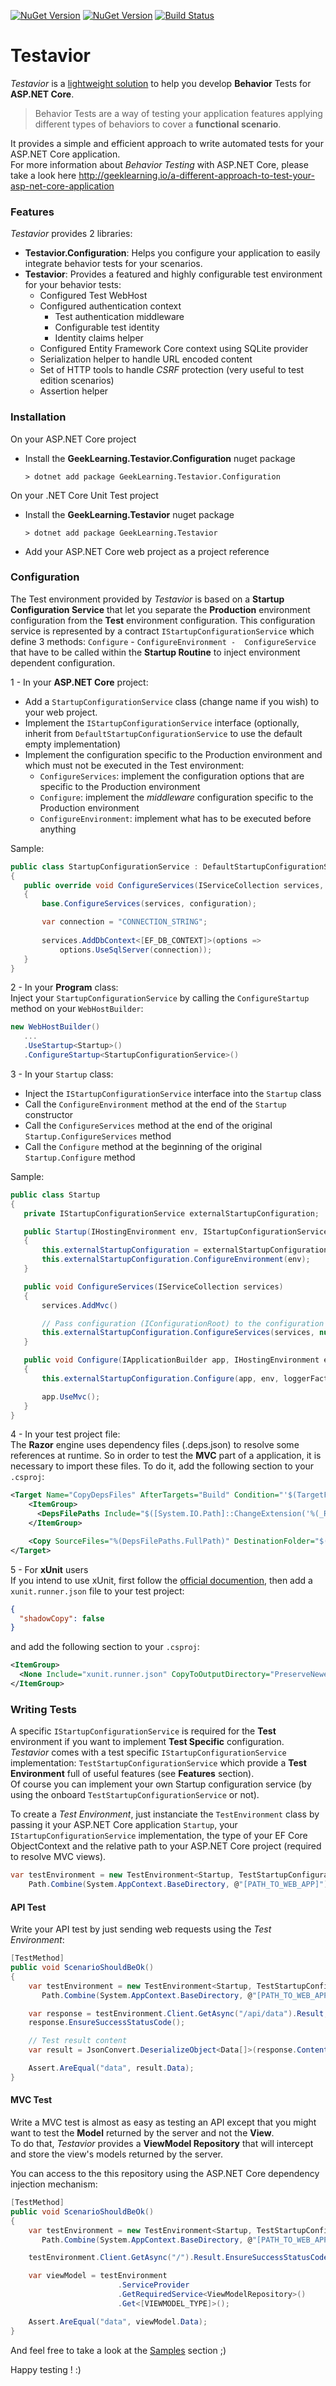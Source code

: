 [![NuGet Version](http://img.shields.io/nuget/v/GeekLearning.Testavior.svg?style=flat-square&label=NuGet:%20Testavior)](https://www.nuget.org/packages/GeekLearning.Testavior/)
[![NuGet Version](http://img.shields.io/nuget/v/GeekLearning.Testavior.Configuration.svg?style=flat-square&label=NuGet:%20Testavior.Configuration)](https://www.nuget.org/packages/GeekLearning.Testavior.Configuration/)
[![Build Status](https://geeklearning.visualstudio.com/_apis/public/build/definitions/f841b266-7595-4d01-9ee1-4864cf65aa73/62/badge)](#)
# Testavior
*Testavior* is a [lightweight solution](https://www.nuget.org/packages?q=Testavior) to help  you develop **Behavior** Tests for **ASP.NET Core**.  

>Behavior Tests are a way of testing your application features applying different types of behaviors to cover a **functional scenario**.  

It provides a simple and efficient approach to write automated tests for your ASP.NET Core application.  
For more information about *Behavior Testing* with ASP.NET Core, please take a look here http://geeklearning.io/a-different-approach-to-test-your-asp-net-core-application  
 
### Features
*Testavior* provides 2 libraries:
* **Testavior.Configuration**: Helps you configure your application to easily integrate behavior tests for your scenarios.
* **Testavior**: Provides a featured and highly configurable test environment for your behavior tests:
  * Configured Test WebHost
  * Configured authentication context
    * Test authentication middleware 
    * Configurable test identity
    * Identity claims helper
  * Configured Entity Framework Core context using SQLite provider 
  * Serialization helper to handle URL encoded content 
  * Set of HTTP tools to handle *CSRF* protection (very useful to test edition scenarios)
  * Assertion helper

### Installation
On your ASP.NET Core project
* Install the **GeekLearning.Testavior.Configuration** nuget package
  ```
  > dotnet add package GeekLearning.Testavior.Configuration
  ```

On your .NET Core Unit Test project
* Install the **GeekLearning.Testavior** nuget package
  ```
  > dotnet add package GeekLearning.Testavior
  ```
* Add your ASP.NET Core web project as a project reference
### Configuration
The Test environment provided by *Testavior* is based on a **Startup Configuration Service** that let you separate the **Production** environment configuration from the **Test** environment configuration.
This configuration service is represented by a contract `IStartupConfigurationService` which define 3 methods: `Configure` - `ConfigureEnvironment -  ConfigureService` that have to be called within the **Startup Routine** to inject environment dependent configuration.  

1 - In your **ASP.NET Core** project:
* Add a `StartupConfigurationService` class (change name if you wish) to your web project.
* Implement the `IStartupConfigurationService` interface (optionally, inherit from `DefaultStartupConfigurationService` to use the default empty implementation)
* Implement the configuration specific to the Production environment and which must not be executed in the Test environment:
  * `ConfigureServices`: implement the configuration options that are specific to the Production environment
  * `Configure`: implement the *middleware* configuration specific to the Production environment
  * `ConfigureEnvironment`: implement what has to be executed before anything

 Sample:
 ```csharp
 public class StartupConfigurationService : DefaultStartupConfigurationService
{
    public override void ConfigureServices(IServiceCollection services, IConfigurationRoot configuration)
    {
        base.ConfigureServices(services, configuration);

        var connection = "CONNECTION_STRING";
            
        services.AddDbContext<[EF_DB_CONTEXT]>(options =>
            options.UseSqlServer(connection));
    }
}
 ```
 
 2 - In your **Program** class:  
 Inject your `StartupConfigurationService` by calling the `ConfigureStartup` method on your `WebHostBuilder`:
 ```csharp
 new WebHostBuilder()
    ...
    .UseStartup<Startup>()
    .ConfigureStartup<StartupConfigurationService>()
 ```

 3 - In your `Startup` class:
 * Inject the `IStartupConfigurationService` interface into the `Startup` class
 * Call the `ConfigureEnvironment` method at the end of the `Startup` constructor
 * Call the `ConfigureServices` method at the end of the original `Startup.ConfigureServices` method
 * Call the `Configure` method at the beginning of the original `Startup.Configure` method
 
 Sample:
 ```csharp
public class Startup
{
    private IStartupConfigurationService externalStartupConfiguration;

    public Startup(IHostingEnvironment env, IStartupConfigurationService externalStartupConfiguration = null)
    {
        this.externalStartupConfiguration = externalStartupConfiguration;
        this.externalStartupConfiguration.ConfigureEnvironment(env);
    }

    public void ConfigureServices(IServiceCollection services)
    {
        services.AddMvc()

        // Pass configuration (IConfigurationRoot) to the configuration service if needed
        this.externalStartupConfiguration.ConfigureServices(services, null);
    }

    public void Configure(IApplicationBuilder app, IHostingEnvironment env, ILoggerFactory loggerFactory)
    {
        this.externalStartupConfiguration.Configure(app, env, loggerFactory);

        app.UseMvc();
    }
}
```

4 - In your test project file:  
The **Razor** engine uses dependency files (.deps.json) to resolve some references at runtime. So in order to test the **MVC** part of a application, it is necessary to import these files. To do it, add the following section to your `.csproj`:
```xml
<Target Name="CopyDepsFiles" AfterTargets="Build" Condition="'$(TargetFramework)'!=''">
    <ItemGroup>
      <DepsFilePaths Include="$([System.IO.Path]::ChangeExtension('%(_ResolvedProjectReferencePaths.FullPath)', '.deps.json'))" />
    </ItemGroup>

    <Copy SourceFiles="%(DepsFilePaths.FullPath)" DestinationFolder="$(OutputPath)" Condition="Exists('%(DepsFilePaths.FullPath)')" />
</Target>
```

5 - For **xUnit** users  
If you intend to use xUnit, first follow the [official documention](https://xunit.github.io/docs/getting-started-dotnet-core), then add a `xunit.runner.json` file to your test project:
```json
{
  "shadowCopy": false
}
```
and add the following section to your `.csproj`:
```xml
<ItemGroup>
  <None Include="xunit.runner.json" CopyToOutputDirectory="PreserveNewest" />
</ItemGroup>
```

### Writing Tests
A specific `IStartupConfigurationService` is required for the **Test** environment if you want to implement **Test Specific** configuration.  
*Testavior* comes with a test specific `IStartupConfigurationService` implementation: `TestStartupConfigurationService` which provide a **Test Environment** full of useful features (see **Features** section).  
Of course you can implement your own Startup configuration service (by using the onboard `TestStartupConfigurationService` or not).  

To create a *Test Environment*, just instanciate the `TestEnvironment` class by passing it your ASP.NET Core application `Startup`, your `IStartupConfigurationService` implementation, the type of your EF Core ObjectContext and the relative path to your ASP.NET Core project (required to resolve MVC views).
```csharp
var testEnvironment = new TestEnvironment<Startup, TestStartupConfigurationService<[EF_DB_CONTEXT]>>(
    Path.Combine(System.AppContext.BaseDirectory, @"[PATH_TO_WEB_APP]"));
```

#### API Test
Write your API test by just sending web requests using the *Test Environment*:
```csharp
[TestMethod]
public void ScenarioShouldBeOk()
{
    var testEnvironment = new TestEnvironment<Startup, TestStartupConfigurationService<[EF_DB_CONTEXT]>>(
       Path.Combine(System.AppContext.BaseDirectory, @"[PATH_TO_WEB_APP]"));

    var response = testEnvironment.Client.GetAsync("/api/data").Result;
    response.EnsureSuccessStatusCode();

    // Test result content
    var result = JsonConvert.DeserializeObject<Data[]>(response.Content.ReadAsStringAsync().Result);

    Assert.AreEqual("data", result.Data);
}
```

#### MVC Test
Write a MVC test is almost as easy as testing an API except that you might want to test the **Model** returned by the server and not the **View**.  
To do that, *Testavior* provides a **ViewModel Repository** that will intercept and store the view's models returned by the server.

You can access to the this repository using the ASP.NET Core dependency injection mechanism:

```csharp
[TestMethod]
public void ScenarioShouldBeOk()
{
    var testEnvironment = new TestEnvironment<Startup, TestStartupConfigurationService<[EF_DB_CONTEXT]>>(
       Path.Combine(System.AppContext.BaseDirectory, @"[PATH_TO_WEB_APP]"));

    testEnvironment.Client.GetAsync("/").Result.EnsureSuccessStatusCode();

    var viewModel = testEnvironment
                        .ServiceProvider
                        .GetRequiredService<ViewModelRepository>()
                        .Get<[VIEWMODEL_TYPE]>();

    Assert.AreEqual("data", viewModel.Data);
}
```

And feel free to take a look at the [Samples](https://github.com/geeklearningio/gl-dotnet-test-integration/tree/develop/sample) section ;)

Happy testing ! :)